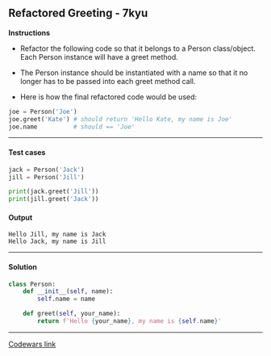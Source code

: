 ## Refactored Greeting - 7kyu

**Instructions**

- Refactor the following code so that it belongs to a Person class/object. Each Person instance will have a greet method.

- The Person instance should be instantiated with a name so that it no longer has to be passed into each greet method call.

- Here is how the final refactored code would be used:

```python
joe = Person('Joe')
joe.greet('Kate') # should return 'Hello Kate, my name is Joe'
joe.name          # should == 'Joe'
```

---

#### Test cases

```python
jack = Person('Jack')
jill = Person('Jill')

print(jack.greet('Jill'))
print(jill.greet('Jack'))
```

#### Output
```
Hello Jill, my name is Jack
Hello Jack, my name is Jill
```

---

#### Solution

```python
class Person:
    def __init__(self, name):
        self.name = name

    def greet(self, your_name):
        return f'Hello {your_name}, my name is {self.name}'
```

---

[Codewars link](https://www.codewars.com/kata/5121303128ef4b495f000001)
